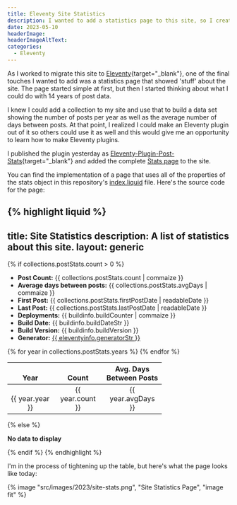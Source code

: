```yaml
---
title: Eleventy Site Statistics
description: I wanted to add a statistics page to this site, so I created an Eleventy plugin to do it. This article describes how to use the plugin in your Eleventy site.
date: 2023-05-10
headerImage: 
headerImageAltText: 
categories:
  - Eleventy
---
```


As I worked to migrate this site to [Eleventy](https://www.11ty.dev/docs/collections/){target="_blank"}, one of the final touches I wanted to add was a statistics page that showed 'stuff' about the site. The page started simple at first, but then I started thinking about what I could do with 14 years of post data. 

I knew I could add a collection to my site and use that to build a data set showing the number of posts per year as well as the average number of days between posts. At that point, I realized I could make an Eleventy plugin out of it so others could use it as well and this would give me an opportunity to learn how to make Eleventy plugins. 

I published the plugin yesterday as [Eleventy-Plugin-Post-Stats](https://github.com/johnwargo/eleventy-plugin-post-stats){target="_blank"} and added the complete [Stats page](/statistics) to the site. 

You can find the implementation of a page that uses all of the properties of the stats object in this repository's [index.liquid](https://github.com/johnwargo/eleventy-plugin-post-stats/blob/main/index.liquid) file. Here's the source code for the page:

{% highlight liquid %}
---
title: Site Statistics
description: A list of statistics about this site.
layout: generic
---

{% if collections.postStats.count > 0 %}
  <ul>
    <li>
      <strong>Post Count:</strong>
      {{ collections.postStats.count | commaize }}</li>
    <li>
      <strong>Average days between posts:</strong>
      {{ collections.postStats.avgDays | commaize }}</li>
    <li>
      <strong>First Post:</strong>
      {{ collections.postStats.firstPostDate | readableDate }}
    </li>
    <li>
      <strong>Last Post:</strong>
      {{ collections.postStats.lastPostDate | readableDate }}
    </li>
    <li>
      <strong>Deployments:</strong>
      {{ buildinfo.buildCounter | commaize }}
    </li>
    <li>
      <strong>Build Date:</strong>
      {{ buildinfo.buildDateStr }}
    </li>
    <li>
      <strong>Build Version:</strong>
      {{ buildinfo.buildVersion }}
    </li>
    <li>
      <strong>Generator:</strong>
      <a href="https://www.11ty.dev/" target="_blank">{{ eleventyinfo.generatorStr }}</a>
    </li>
  </ul>

  <style>
    table,
    th,
    td {
      width: 350px;
      text-align: center;
      vertical-align: bottom;
    }

    .chart-container {
      max-width: 1280px;
    }
  </style>

  <table>
    <thead>
      <tr>
        <th>Year</th>
        <th>Count</th>
        <th>Avg. Days Between Posts</th>
      </tr>
    </thead>
    <tbody>
      {% for year in collections.postStats.years %}
        <tr>
          <td>{{ year.year }}</td>
          <td>{{ year.count }}</td>
          <td>{{ year.avgDays }}</td>
        </tr>
      {% endfor %}
    </tbody>
  </table>

  <div class="chart-container">
    <canvas id="statsChart"></canvas>
  </div>

  <script src="https://cdn.jsdelivr.net/npm/chart.js"></script>
  <script>
    const ctx = document.getElementById('statsChart');
    new Chart(ctx, {
      data: {
        labels: [{% for year in collections.postStats.years %}'{{ year.year }}'{%- unless forloop.last %},{% endunless %}{% endfor %}],
      datasets: [
        {
          type: 'bar',
          label: 'Number of Posts',
          data: [{% for year in collections.postStats.years %}{{ year.count | commaize }}{%- unless forloop.last %},{% endunless %}{% endfor %}],
          borderWidth: 1,
          order: 1
        }, {
          type: 'line',
          label: 'Average Number of Days Between Posts',
          data: [{% for year in collections.postStats.years %}{{ year.avgDays | commaize }}{%- unless forloop.last %},{% endunless %}{% endfor %}],
          lineTension: 0.8,
          order: 2
        }
      ]
    },
    options: {
      scales: {
        y: {
          beginAtZero: true,
          title: {
            display: true,
            text: 'Number of Posts'
          }
        },
        x: {
          title: {
            display: true,
            text: 'Post Year'
          }
        }
      }
    }
  });
  </script>

{% else %}
  <p>
    <strong>No data to display</strong>
  </p>

{% endif %}
{% endhighlight %}

I'm in the process of tightening up the table, but here's what the page looks like today:

{% image "src/images/2023/site-stats.png", "Site Statistics Page", "image fit" %}
